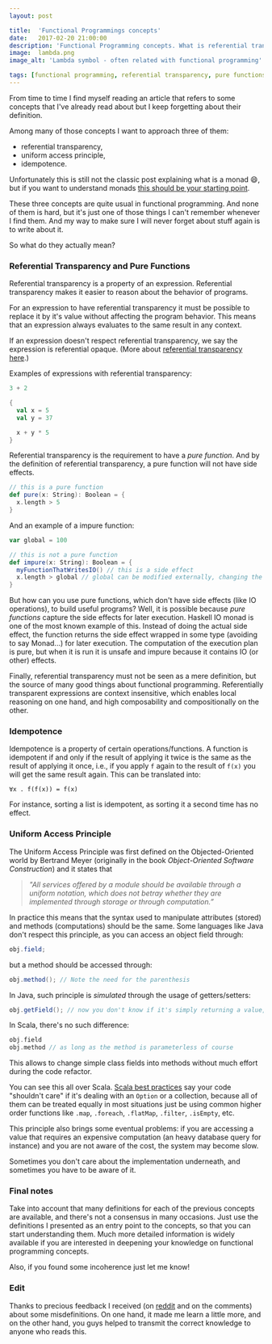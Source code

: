 ```yaml
---
layout: post

title:  'Functional Programmings concepts'
date:   2017-02-20 21:00:00
description: 'Functional Programming concepts. What is referential transparency? That are pure functions? What is idempotence? What is the Uniform Access Principle?'
image:  lambda.png
image_alt: 'Lambda symbol - often related with functional programming'

tags: [functional programming, referential transparency, pure functions, idempotence, uniform access principle]
---
```


<span class="dropcap">F</span>rom time to time I find myself reading an article that refers to some concepts that I've already read about but I keep forgetting about their definition.

Among many of those concepts I want to approach three of them:

* referential transparency,
* uniform access principle,
* idempotence.

Unfortunately this is still not the classic post explaining what is a monad :smile:, but if you want to understand monads [this should be your starting point](http://stackoverflow.com/a/28139260/4398050).

These three concepts are quite usual in functional programming. And none of them is hard, but it's just one of those things I can't remember whenever I find them. And my way to make sure I will never forget about stuff again is to write about it.

So what do they actually mean?

### Referential Transparency and Pure Functions

Referential transparency is a property of an expression. Referential transparency makes it easier to reason about the behavior of programs.

For an expression to have referential transparency it must be possible to replace it by it's value without affecting the program behavior. This means that an expression always evaluates to the same result in any context.

If an expression doesn't respect referential transparency, we say the expression is referential opaque. (More about [referential transparency here](https://wiki.haskell.org/Referential_transparency).)

Examples of expressions with referential transparency:

~~~scala
3 + 2
~~~

~~~scala
{
  val x = 5
  val y = 37

  x + y * 5
}
~~~

Referential transparency is the requirement to have a *pure function*. And by the definition of referential transparency, a pure function will not have side effects.

~~~scala
// this is a pure function
def pure(x: String): Boolean = {
  x.length > 5
}
~~~

And an example of a impure function:

~~~scala
var global = 100

// this is not a pure function
def impure(x: String): Boolean = {
  myFunctionThatWritesIO() // this is a side effect
  x.length > global // global can be modified externally, changing the return value
}
~~~

But how can you use pure functions, which don't have side effects (like IO operations), to build useful programs? Well, it is possible because *pure functions* capture the side effects for later execution. Haskell IO monad is one of the most known example of this. Instead of doing the actual side effect, the function returns the side effect wrapped in some type (avoiding to say Monad...) for later execution. The computation of the execution plan is pure, but when it is run it is unsafe and impure because it contains IO (or other) effects.

Finally, referential transparency must not be seen as a mere definition, but the source of many good things about functional programming. Referentially transparent expressions are context insensitive, which enables local reasoning on one hand, and high composability and compositionally on the other.

### Idempotence

Idempotence is a property of certain operations/functions. A function is idempotent if and only if the result of applying it twice is the same as the result of applying it once, i.e., if you apply `f` again to the result of `f(x)` you will get the same result again. This can be translated into:

~~~
∀x . f(f(x)) = f(x)
~~~

For instance, sorting a list is idempotent, as sorting it a second time has no effect.

### Uniform Access Principle

The Uniform Access Principle was first defined on the Objected-Oriented world by Bertrand Meyer (originally in the book *Object-Oriented Software Construction*) and it states that

> *"All services offered by a module should be available through a uniform notation, which does not betray whether they are implemented through storage or through computation.”*

In practice this means that the syntax used to manipulate attributes (stored) and methods (computations) should be the same. Some languages like Java don't respect this principle, as you can access an object field through:

~~~java
obj.field;
~~~

but a method should be accessed through:

~~~java
obj.method(); // Note the need for the parenthesis
~~~

In Java, such principle is *simulated* through the usage of getters/setters:

~~~java
obj.getField(); // now you don't know if it's simply returning a value, or if there's a computation beneath
~~~

In Scala, there's no such difference:

~~~scala
obj.field
obj.method // as long as the method is parameterless of course
~~~

This allows to change simple class fields into methods without much effort during the code refactor.

You can see this all over Scala. [Scala best practices](https://www.youtube.com/watch?v=ol2AB5UN1IA) say your code "shouldn't care" if it's dealing with an `Option` or a collection, because all of them can be treated equally in most situations just be using common higher order functions like `.map`, `.foreach`, `.flatMap`, `.filter`, `.isEmpty`, etc.

This principle also brings some eventual problems: if you are accessing a value that requires an expensive computation (an heavy database query for instance) and you are not aware of the cost, the system may become slow.

Sometimes you don't care about the implementation underneath, and sometimes you have to be aware of it.

### Final notes

Take into account that many definitions for each of the previous concepts are available, and there's not a consensus in many occasions. Just use the definitions I presented as an entry point to the concepts, so that you can start understanding them. Much more detailed information is widely available if you are interested in deepening your knowledge on functional programming concepts.

Also, if you found some incoherence just let me know!

### Edit

Thanks to precious feedback I received (on [reddit](https://www.reddit.com/r/scala/comments/5zqk2l/functional_programmings_concepts/) and on the comments) about some misdefinitions. On one hand, it made me learn a little more, and on the other hand, you guys helped to transmit the correct knowledge to anyone who reads this.

